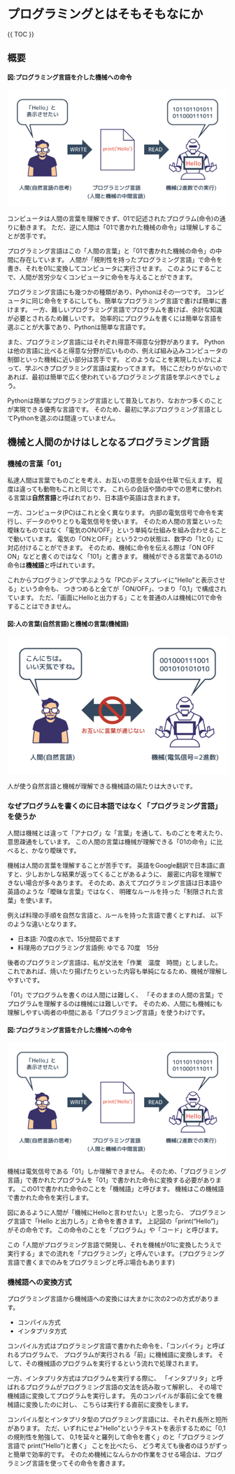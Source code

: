 # プログラミングとはそもそもなにか

{{ TOC }}

## 概要

#### 図:プログラミング言語を介した機械への命令

![image](./0005_image/02.png)

コンピュータは人間の言葉を理解できず、01で記述されたプログラム(命令)の通りに動きます。
ただ、逆に人間は「01で書かれた機械の命令」は理解しすることが苦手です。

プログラミング言語はこの「人間の言葉」と「01で書かれた機械の命令」の中間に存在しています。
人間が「規則性を持ったプログラミング言語」で命令を書き、それを01に変換してコンピュータに実行させます。
このようにすることで、人間が苦労少なくコンピュータに命令を与えることができます。

プログラミング言語にも幾つかの種類があり、Pythonはその一つです。
コンピュータに同じ命令をするにしても、簡単なプログラミング言語で書けば簡単に書けます。
一方、難しいプログラミング言語でプログラムを書けば、余計な知識が必要とされるため難しいです。
効率的にプログラムを書くには簡単な言語を選ぶことが大事であり、Pythonは簡単な言語です。

また、プログラミング言語にはそれぞれ得意不得意な分野があります。
Pythonは他の言語に比べると得意な分野が広いものの、例えば組み込みコンピュータの制御といった機械に近い部分は苦手です。
どのようなことを実現したいかによって、学ぶべきプログラミング言語は変わってきます。
特にこだわりがないのであれば、最初は簡単で広く使われているプログラミング言語を学ぶべきでしょう。

Pythonは簡単なプログラミング言語として普及しており、なおかつ多くのことが実現できる優秀な言語です。
そのため、最初に学ぶプログラミング言語としてPythonを選ぶのは間違っていません。

## 機械と人間のかけはしとなるプログラミング言語

### 機械の言葉「01」

私達人間は言葉でものごとを考え、お互いの意思を会話や仕草で伝えます。
程度は違っても動物もこれと同じです。
これらの会話や頭の中での思考に使われる言葉は**自然言語**と呼ばれており、日本語や英語は含まれます。

一方、コンピュータ(PC)はこれと全く異なります。
内部の電気信号で命令を実行し、データのやりとりも電気信号を使います。
そのため人間の言葉といった曖昧なものではなく「電気のON/OFF」という単純な仕組みを組み合わせることで動いています。
電気の「ONとOFF」という2つの状態は、数字の「1と0」に対応付けることができます。
そのため、機械に命令を伝える際は「ON OFF ON」などと書くのではなく「101」と書きます。
機械ができる言葉である01の命令は**機械語**と呼ばれています。

これからプログラミングで学ぶような「PCのディスプレイに"Hello"と表示させる」という命令も、
つきつめると全てが「ON/OFF」、つまり「0,1」で構成されています。
ただ、「画面にHelloと出力する」ことを普通の人は機械に01で命令することはできません。


#### 図:人の言葉(自然言語)と機械の言葉(機械語)

![image](./0005_image/01.png)

人が使う自然言語と機械が理解できる機械語の隔たりは大きいです。

### なぜプログラムを書くのに日本語ではなく「プログラミング言語」を使うか

人間は機械とは違って「アナログ」な「言葉」を通して、ものごとを考えたり、意思疎通をしています。
この人間の言葉は機械が理解できる「01の命令」に比べると、かなり曖昧です。

機械は人間の言葉を理解することが苦手です。
英語をGoogle翻訳で日本語に直すと、少しおかしな結果が返ってくることがあるように、
厳密に内容を理解できない場合が多々あります。
そのため、あえてプログラミング言語は日本語や英語のような「曖昧な言葉」ではなく、
明確なルールを持った「制限された言葉」を使います。

例えば料理の手順を自然な言語と、ルールを持った言語で書くとすれば、
以下のような違いとなります。

* 日本語: 70度の水で、15分間茹でます
* 料理用のプログラミング言語例: ゆでる 70度　15分

後者のプログラミング言語は、私が文法を「作業　温度　時間」としました。
これであれば、焼いたり揚げたりといった内容も単純になるため、機械が理解しやすいです。

「01」でプログラムを書くのは人間には難しく、
「そのままの人間の言葉」でプログラムを理解するのは機械には難しいです。
そのため、人間にも機械にも理解しやすい両者の中間にある「プログラミング言語」を使うわけです。

#### 図:プログラミング言語を介した機械への命令

![image](./0005_image/02.png)

機械は電気信号である「01」しか理解できません。
そのため、「プログラミング言語」で書かれたプログラムを「01」で書かれた命令に変換する必要があります。
この01で書かれた命令のことを「機械語」と呼びます。
機械はこの機械語で書かれた命令を実行します。

図にあるように人間が「機械にHelloと言わせたい」と思ったら、
プログラミング言語で「Hello と出力しろ」と命令を書きます。
上記図の「print(“Hello”)」がその命令です。
この命令のことを「プログラム」や「コード」と呼びます。

この「人間がプログラミング言語で開発し、それを機械が01に変換したうえで実行する」までの流れを「プログラミング」と呼んでいます。
(プログラミング言語で書くまでのみをプログラミングと呼ぶ場合もあります)

### 機械語への変換方式

プログラミング言語から機械語への変換には大まかに次の2つの方式があります。

* コンパイル方式
* インタプリタ方式

コンパイル方式はプログラミング言語で書かれた命令を、「コンパイラ」と呼ばれるプログラムで、
プログラムが実行される「前」に機械語に変換します。
そして、その機械語のプログラムを実行するという流れで処理されます。

一方、インタプリタ方式はプログラムを実行する際に、
「インタプリタ」と呼ばれるプログラムがプログラミング言語の文法を読み取って解釈し、
その場で機械語に変換してプログラムを実行します。
先のコンパイルが事前に全てを機械語に変換したのに対し、
こちらは実行する直前に変換をします。

コンパイル型とインタプリタ型のプログラミング言語には、それぞれ長所と短所があります。
ただ、いずれにせよ"Hello"というテキストを表示するために「0,1 の規則性を勉強して、
0,1を延々と羅列して命令を書く」のと「プログラミング言語で print("Hello")と書く」 ことを比べたら、
どう考えても後者のほうがずっと簡単で効率的です。
そのため機械になんらかの作業をさせる場合は、プログラミング言語を使ってその命令を書きます。
